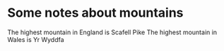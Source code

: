Some notes about mountains
==========================

The highest mountain in England is Scafell Pike
The highest mountain in Wales is Yr Wyddfa
